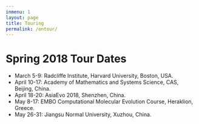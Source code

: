 ```yaml
---
inmenu: 1
layout: page
title: Touring
permalink: /ontour/
---
```

# Spring 2018 Tour Dates
* March 5-9:  Radcliffe Institute, Harvard University, Boston, USA.
* April 10-17: Academy of Mathematics and Systems Science, CAS, Beijing, China.
* April 18-20: AsiaEvo 2018, Shenzhen, China.
* May 8-17: EMBO Computational Molecular Evolution Course, Heraklion, Greece.
* May 26-31: Jiangsu Normal University, Xuzhou, China.